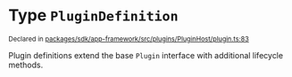 # Type `PluginDefinition`
<sub>Declared in [packages/sdk/app-framework/src/plugins/PluginHost/plugin.ts:83](https://github.com/dxos/dxos/blob/d7adf231c/packages/sdk/app-framework/src/plugins/PluginHost/plugin.ts#L83)</sub>


Plugin definitions extend the base  `Plugin`  interface with additional lifecycle methods.



